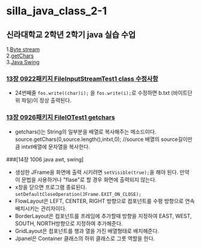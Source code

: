 # silla_java_class_2-1

## 신라대학교 2학년 2학기 java 실습 수업
1.[Byte stream](#13장-0922패키지-FileInputStreamTest1-class-수정사항)<br>
2.[getChars](#13장-0926패키지-FileIOTest1-getchars)<br>
3.[Java Swing](#14장-1006-java-awt-swing)<br>


### [13장 0922패키지 FileInputStreamTest1 class 수정사항](https://github.com/noah-wilson0/silla_java_class_2-1/blob/main/chap13/src/a0922/FileInputStreamTest1.java)
- 24번째줄 `fos.write((char)i);` 을 `fos.write(i);`로 수정하면 
 b.txt (바이트단위 파일)이 정상 출력된다.
### [13장 0926패키지 FileIOTest1 getchars](https://github.com/noah-wilson0/silla_java_class_2-1/blob/main/chap13/src/a0926/FileIOTest1.java)
- getchars()는 String의 일부분을 배열로 복사해주는 메소드이다.
source.getChars(0,source.length(),intxt,0);  //source 배열의 source길이만큼 intxt배열에 문자열을 복사한다.

###[14장 1006 java awt, swing]
- 생성한 JFrame을 화면에 출력 시키려면  `setVisible(true);`을 해야 된다. 만약 이 문법을 사용하거나 "flase"로 할 경우 화면에 출력되지 않는다.
- x창을 닫으면 프로그램 종료된다.
  `setDefaultCloseOperation(JFrame.EXIT_ON_CLOSE);`
- FlowLayout은 LEFT, CENTER, RIGHT 방향으로 컴포넌트를 수평 방향으로 연속  배치시키는 관리자이다.
- BorderLayout은 컴포넌트를 프레임에 추가할때 방향을 지정하여 EAST, WEST, SOUTH, NORTH방향으로 지정하여 추가해준다.
- GridLayout은 컴포넌트를 행과 열을 가진 배열형태로 배치해준다.
- Jpanel은 Container 클래스의 하위 클래스로 그릇 역할을 한다.





















































